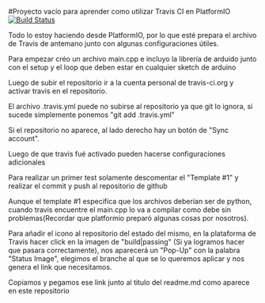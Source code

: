#Proyecto vacío para aprender como utilizar Travis CI en PlatformIO [![Build Status](https://travis-ci.org/wifixcort/travis_test.svg?branch=master)](https://travis-ci.org/wifixcort/travis_test)

Todo lo estoy haciendo desde PlatformIO, por lo que esté prepara el archivo de Travis
de antemano junto con algunas configuraciones útiles.

Para empezar créo un archivo main.cpp e incluyo la librería de arduido junto con
el setup y el loop que deben estar en cualquier sketch de arduino

Luego de subir el repositorio ir a la cuenta personal de travis-ci.org y activar
travis en el repositorio.

El archivo .travis.yml puede no subirse al repositorio ya que git lo ignora, si
sucede simplemente ponemos "git add .travis.yml"

Si el repositorio no aparece, al lado derecho hay un botón de "Sync account".

Luego de que travis fué activado pueden hacerse configuraciones adicionales

Para realizar un primer test solamente descomentar el "Template #1" y realizar
el commit y push al repositorio de github

Aunque el template #1 especifíca que los archivos deberían ser de python, cuando travis
encuentre el main.cpp lo va a compilar como debe sin problemas(Recordar que platformio
  preparó algunas cosas por nosotros).

Para añadir el icono al repositorio del estado del mismo, en la plataforma de Travis
hacer click en la imagen de "build|passing" (Si ya logramos hacer que pasara correctamente),
nos aparecerá un "Pop-Up" con la palabra "Status Image", elegimos el branche al que
se lo queremos aplicar y nos genera el link que necesitamos.

Copiamos y pegamos ese link junto al titulo del readme.md como aparece en este repositorio
